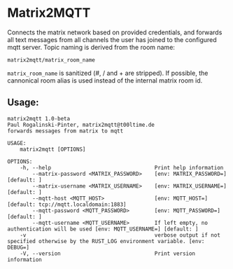 # Matrix2MQTT

Connects the matrix network based on provided credentials, and forwards all text messages from all channels the user has joined to the configured mqtt server. Topic naming is derived from the room name:

```text
matrix2mqtt/matrix_room_name
```

`matrix_room_name` is sanitized (#, / and + are stripped). If possible, the cannonical room alias is used instead of the internal matrix room id.

## Usage:

```text
matrix2mqtt 1.0-beta
Paul Rogalinski-Pinter, matrix2mqtt@t00ltime.de
forwards messages from matrix to mqtt

USAGE:
    matrix2mqtt [OPTIONS]

OPTIONS:
    -h, --help                                 Print help information
        --matrix-password <MATRIX_PASSWORD>    [env: MATRIX_PASSWORD=] [default: ]
        --matrix-username <MATRIX_USERNAME>    [env: MATRIX_USERNAME=] [default: ]
        --mqtt-host <MQTT_HOST>                [env: MQTT_HOST=] [default: tcp://mqtt.localdomain:1883]
        --mqtt-password <MQTT_PASSWORD>        [env: MQTT_PASSWORD=] [default: ]
        --mqtt-username <MQTT_USERNAME>        If left empty, no authentication will be used [env: MQTT_USERNAME=] [default: ]
    -v                                         verbose output if not specified otherwise by the RUST_LOG environment variable. [env: DEBUG=]
    -V, --version                              Print version information
```

